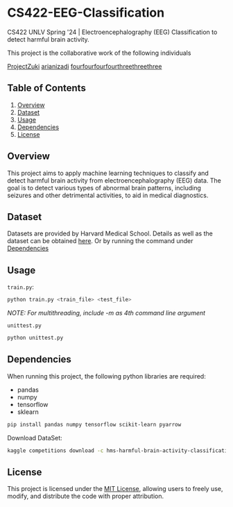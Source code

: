 # CS422-EEG-Classification

CS422 UNLV Spring '24 | Electroencephalography (EEG) Classification to detect harmful brain activity.

This project is the collaborative work of the following individuals


[ProjectZuki](https://github.com/ProjectZuki)
[arianizadi](https://github.com/arianizadi)
[fourfourfourfourthreethreethree](https://github.com/fourfourfourfourthreethreethree)

## Table of Contents

1. [Overview](#overview)
2. [Dataset](#dataset)
3. [Usage](#usage)
4. [Dependencies](#dependencies)
5. [License](#license)

## Overview

This project aims to apply machine learning techniques to classify and detect harmful brain activity from electroencephalography (EEG) data. The goal is to detect various types of abnormal brain patterns, including seizures and other detrimental activities, to aid in medical diagnostics.

## Dataset

Datasets are provided by Harvard Medical School. Details as well as the dataset can be obtained [here](https://www.kaggle.com/competitions/hms-harmful-brain-activity-classification/data).
Or by running the command under [Dependencies](#dependencies)

## Usage
`train.py`: 
```bash
python train.py <train_file> <test_file>
```
_NOTE: For multithreading, include -m as 4th command line argument_

`unittest.py`
```bash
python unittest.py
```

## Dependencies
When running this project, the following python libraries are required:
- pandas
- numpy
- tensorflow
- sklearn

```bash
pip install pandas numpy tensorflow scikit-learn pyarrow
```

Download DataSet:
```bash
kaggle competitions download -c hms-harmful-brain-activity-classification
```

## License

This project is licensed under the [MIT License](LICENSE), allowing users to freely use, modify, and distribute the code with proper attribution.
